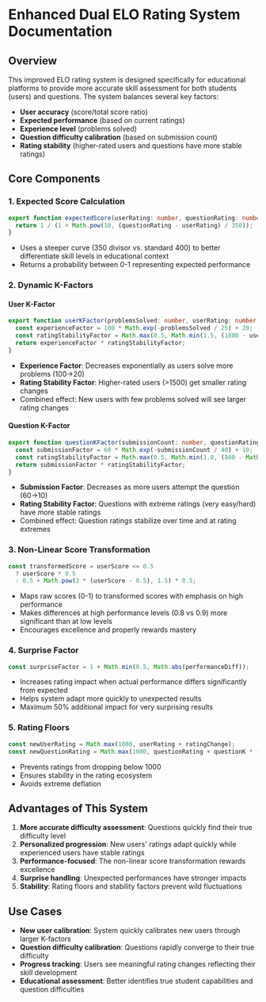 # Enhanced Dual ELO Rating System Documentation

## Overview

This improved ELO rating system is designed specifically for educational platforms to provide more accurate skill assessment for both students (users) and questions. The system balances several key factors:

- **User accuracy** (score/total score ratio)
- **Expected performance** (based on current ratings)
- **Experience level** (problems solved)
- **Question difficulty calibration** (based on submission count)
- **Rating stability** (higher-rated users and questions have more stable ratings)

## Core Components

### 1. Expected Score Calculation

```typescript
export function expectedScore(userRating: number, questionRating: number): number {
  return 1 / (1 + Math.pow(10, (questionRating - userRating) / 350));
}
```

- Uses a steeper curve (350 divisor vs. standard 400) to better differentiate skill levels in educational context
- Returns a probability between 0-1 representing expected performance

### 2. Dynamic K-Factors

#### User K-Factor

```typescript
export function userKFactor(problemsSolved: number, userRating: number = 1500): number {
  const experienceFactor = 100 * Math.exp(-problemsSolved / 25) + 20;
  const ratingStabilityFactor = Math.max(0.5, Math.min(1.5, (1800 - userRating) / 300));
  return experienceFactor * ratingStabilityFactor;
}
```

- **Experience Factor**: Decreases exponentially as users solve more problems (100→20)
- **Rating Stability Factor**: Higher-rated users (>1500) get smaller rating changes
- Combined effect: New users with few problems solved will see larger rating changes

#### Question K-Factor

```typescript
export function questionKFactor(submissionCount: number, questionRating: number = 1500): number {
  const submissionFactor = 60 * Math.exp(-submissionCount / 40) + 10;
  const ratingStabilityFactor = Math.max(0.5, Math.min(1.0, (800 - Math.abs(questionRating - 1500)) / 800));
  return submissionFactor * ratingStabilityFactor;
}
```

- **Submission Factor**: Decreases as more users attempt the question (60→10)
- **Rating Stability Factor**: Questions with extreme ratings (very easy/hard) have more stable ratings
- Combined effect: Question ratings stabilize over time and at rating extremes

### 3. Non-Linear Score Transformation

```typescript
const transformedScore = userScore <= 0.5 
  ? userScore * 0.5 
  : 0.5 + Math.pow(2 * (userScore - 0.5), 1.5) * 0.5;
```

- Maps raw scores (0-1) to transformed scores with emphasis on high performance
- Makes differences at high performance levels (0.8 vs 0.9) more significant than at low levels
- Encourages excellence and properly rewards mastery

### 4. Surprise Factor

```typescript
const surpriseFactor = 1 + Math.min(0.5, Math.abs(performanceDiff));
```

- Increases rating impact when actual performance differs significantly from expected
- Helps system adapt more quickly to unexpected results
- Maximum 50% additional impact for very surprising results

### 5. Rating Floors

```typescript
const newUserRating = Math.max(1000, userRating + ratingChange);
const newQuestionRating = Math.max(1000, questionRating + questionK * (expected - transformedScore));
```

- Prevents ratings from dropping below 1000
- Ensures stability in the rating ecosystem
- Avoids extreme deflation

## Advantages of This System

1. **More accurate difficulty assessment**: Questions quickly find their true difficulty level
2. **Personalized progression**: New users' ratings adapt quickly while experienced users have stable ratings
3. **Performance-focused**: The non-linear score transformation rewards excellence
4. **Surprise handling**: Unexpected performances have stronger impacts
5. **Stability**: Rating floors and stability factors prevent wild fluctuations

## Use Cases

- **New user calibration**: System quickly calibrates new users through larger K-factors
- **Question difficulty calibration**: Questions rapidly converge to their true difficulty
- **Progress tracking**: Users see meaningful rating changes reflecting their skill development
- **Educational assessment**: Better identifies true student capabilities and question difficulties